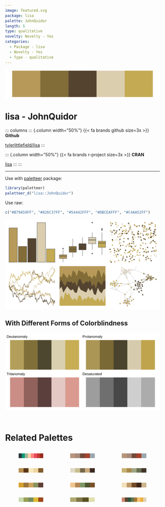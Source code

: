 ```yaml
---
image: featured.svg
package: lisa
palette: JohnQuidor
length: 5
type: qualitative
novelty: Novelty - Yes
categories:
  - Package - lisa
  - Novelty - Yes
  - Type - qualitative
---
```


![](featured.svg)

# lisa - JohnQuidor 

::: columns
::: {.column width="50%"}
{{< fa brands github size=3x >}}
**Github**

[tylerlittlefield/lisa](https://github.com/tylerlittlefield/lisa)
:::

::: {.column width="50%"}
{{< fa brands r-project size=3x >}}
**CRAN**

[lisa](https://CRAN.R-project.org/package=lisa)
:::
:::

<hr> 

Use with [paletteer](https://emilhvitfeldt.github.io/paletteer/) package:

```r
library(paletteer)
paletteer_d("lisa::JohnQuidor")
```

Use raw:

```r
c("#B79A59FF", "#826C37FF", "#54442FFF", "#DBCEAFFF", "#C4AA52FF")
``` 

![](examples.png) <br>

## With Different Forms of Colorblindness

![](colorblind.svg) 

<br>

# Related Palettes

<div class="list" style="display: grid; grid-template-columns: auto auto auto;"> <figure class="figure">
<a href="../../awtools/a_palette/"> <img src="../../awtools/a_palette/featured.svg" style="width: 100%;" class="figure-img"></a>
</figure> <figure class="figure">
<a href="../../ButterflyColors/hamadryas_feronia/"> <img src="../../ButterflyColors/hamadryas_feronia/featured.svg" style="width: 100%;" class="figure-img"></a>
</figure> <figure class="figure">
<a href="../../ButterflyColors/hamadryas_feronia/"> <img src="../../ButterflyColors/hamadryas_feronia/featured.svg" style="width: 100%;" class="figure-img"></a>
</figure> <figure class="figure">
<a href="../../tayloRswift/fearless/"> <img src="../../tayloRswift/fearless/featured.svg" style="width: 100%;" class="figure-img"></a>
</figure> <figure class="figure">
<a href="../../lisa/OttoDix_1/"> <img src="../../lisa/OttoDix_1/featured.svg" style="width: 100%;" class="figure-img"></a>
</figure> <figure class="figure">
<a href="../../lisa/LeonardodaVinci/"> <img src="../../lisa/LeonardodaVinci/featured.svg" style="width: 100%;" class="figure-img"></a>
</figure> <figure class="figure">
<a href="../../vangogh/SunflowersLondon/"> <img src="../../vangogh/SunflowersLondon/featured.svg" style="width: 100%;" class="figure-img"></a>
</figure> <figure class="figure">
<a href="../../calecopal/oak/"> <img src="../../calecopal/oak/featured.svg" style="width: 100%;" class="figure-img"></a>
</figure> <figure class="figure">
<a href="../../fishualize/Zapteryx_brevirostris/"> <img src="../../fishualize/Zapteryx_brevirostris/featured.svg" style="width: 100%;" class="figure-img"></a>
</figure> <figure class="figure">
<a href="../../lisa/RemediosVaro/"> <img src="../../lisa/RemediosVaro/featured.svg" style="width: 100%;" class="figure-img"></a>
</figure> <figure class="figure">
<a href="../../palettetown/diglett/"> <img src="../../palettetown/diglett/featured.svg" style="width: 100%;" class="figure-img"></a>
</figure> <figure class="figure">
<a href="../../IslamicArt/fes/"> <img src="../../IslamicArt/fes/featured.svg" style="width: 100%;" class="figure-img"></a>
</figure> 
</div>
